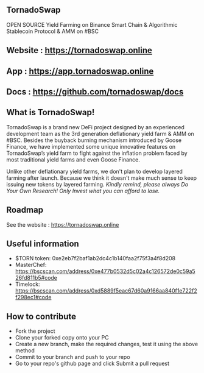 ## TornadoSwap

OPEN SOURCE Yield Farming on Binance Smart Chain & Algorithmic Stablecoin Protocol & AMM on #BSC

Website : https://tornadoswap.online
----
App : https://app.tornadoswap.online
----
Docs : https://github.com/tornadoswap/docs
----

## What is TornadoSwap!

TornadoSwap is a brand new DeFi project designed by an experienced development team as the 3rd generation deflationary yield farm & AMM on #BSC.
Besides the buyback burning mechanism introduced by Goose Finance, we have implemented some unique innovative features on TornadoSwap’s yield farm to fight against the inflation problem faced by most traditional yield farms and even Goose Finance.

Unlike other deflationary yield farms, we don't plan to develop layered farming after launch. Because we think it doesn't make much sense to keep issuing new tokens by layered farming. 
*Kindly remind, please always Do Your Own Research! Only Invest what you can afford to lose.*

## Roadmap

See the website : https://tornadoswap.online

## Useful information

 - $TORN token: 0xe2eb7f2baf1ab2dc4c1b140faa2f75f3a4f8d208
 - MasterChef: https://bscscan.com/address/0xe477b0532d5c02a4c126572de0c59a526fd811b5#code
 - Timelock: https://bscscan.com/address/0xd5889f5eac67d60a9166aa840f1e722f2f298ec1#code

## How to contribute

- Fork the project
- Clone your forked copy onto your PC
- Create a new branch, make the required changes, test it using the above method
- Commit to your branch and push to your repo
- Go to your repo's github page and click Submit a pull request
